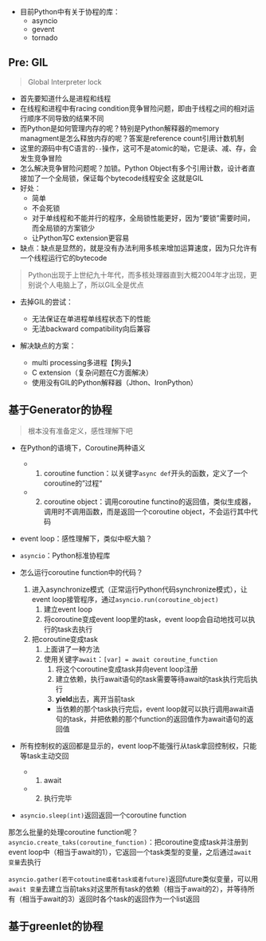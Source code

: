 + 目前Python中有关于协程的库：
	+ asyncio
	+ gevent
	+ tornado

## Pre: GIL
>Global Interpreter lock

+ 首先要知道什么是进程和线程
+ 在线程和进程中有racing condition竞争冒险问题，即由于线程之间的相对运行顺序不同导致的结果不同
+ 而Python是如何管理内存的呢？特别是Python解释器的memory managment是怎么释放内存的呢？答案是reference count引用计数机制
+ 这里的源码中有C语言的`--`操作，这可不是atomic的呦，它是读、减、存，会发生竞争冒险
+ 怎么解决竞争冒险问题呢？加锁。Python Object有多个引用计数，设计者直接加了一个全局锁，保证每个bytecode线程安全
这就是GIL
+ 好处：
	+ 简单
	+ 不会死锁
	+ 对于单线程和不能并行的程序，全局锁性能更好，因为“要锁”需要时间，而全局锁的方案锁少
	+ 让Python写C extension更容易
+ 缺点：缺点是显然的，就是没有办法利用多核来增加运算速度，因为只允许有一个线程运行它的bytecode
>Python出现于上世纪九十年代，而多核处理器直到大概2004年才出现，更别说个人电脑上了，所以GIL全是优点

+ 去掉GIL的尝试：
	+ 无法保证在单进程单线程状态下的性能
	+ 无法backward compatibility向后兼容

+ 解决缺点的方案：
	+ multi processing多进程【狗头】
	+ C extension（复杂问题在C方面解决）
	+ 使用没有GIL的Python解释器（Jthon、IronPython）


## 基于Generator的协程

>根本没有准备定义，感性理解下吧

+ 在Python的语境下，Coroutine两种语义
	+ 1. coroutine function：以关键字`async def`开头的函数，定义了一个coroutine的”过程“
	+ 2. coroutine object：调用coroutine functino的返回值，类似生成器，调用时不调用函数，而是返回一个coroutine object，不会运行其中代码

+ event loop：感性理解下，类似中枢大脑？
+ `asyncio`：Python标准协程库

+ 怎么运行coroutine function中的代码？
	1. 进入asynchronize模式（正常运行Python代码synchronize模式），让event loop接管程序，通过`asyncio.run(coroutine_object)`
		1. 建立event loop
		2. 将coroutine变成event loop里的task，event loop会自动地找可以执行的task去执行
	2. 把coroutine变成task
		1. 上面讲了一种方法
		2. 使用关键字`await`：`[var] = await coroutine_function`
			1. 将这个coroutine变成task并向event loop注册
			2. 建立依赖，执行await语句的task需要等待await的task执行完后执行
			3. **yield**出去，离开当前task
			+ 当依赖的那个task执行完后，event loop就可以执行调用await语句的task，并把依赖的那个function的返回值作为await语句的返回值

+ 所有控制权的返回都是显示的，event loop不能强行从task拿回控制权，只能等task主动交回
	+ 1. await
	+ 2. 执行完毕

+ `asyncio.sleep(int)`返回返回一个coroutine function

那怎么批量的处理coroutine function呢？  
`asyncio.create_taks(coroutine_function)`：把coroutine变成task并注册到event loop中（相当于await的1），它返回一个task类型的变量，之后通过`await 变量`去执行

`asyncio.gather(若干cotoutine或者task或者future)`返回future类似变量，可以用`await 变量`去建立当前taks对这里所有task的依赖（相当于await的2），并等待所有（相当于await的3）返回时各个task的返回作为一个list返回


## 基于greenlet的协程
